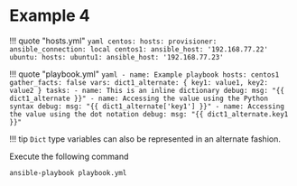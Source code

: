 # Example 4

!!! quote "hosts.yml"
    ```yaml
    centos:
      hosts:
        provisioner:
          ansible_connection: local
        centos1:
          ansible_host: '192.168.77.22'
    ubuntu:
      hosts:
        ubuntu1:
          ansible_host: '192.168.77.23'
    ```

!!! quote "playbook.yml"
    ```yaml
    - name: Example playbook
      hosts: centos1
      gather_facts: false
      vars:
        dict1_alternate:
          { key1: value1, key2: value2 }
      tasks:
        - name: This is an inline dictionary
          debug:
            msg: "{{ dict1_alternate }}"
        - name: Accessing the value using the Python syntax
          debug:
            msg: "{{ dict1_alternate['key1'] }}"
        - name: Accessing the value using the dot notation
          debug:
            msg: "{{ dict1_alternate.key1 }}"
    ```

!!! tip
    `Dict` type variables can also be represented in an alternate fashion.

Execute the following command
```
ansible-playbook playbook.yml
```
